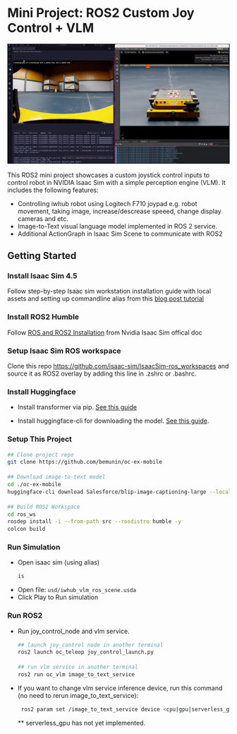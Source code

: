 # Mini Project: ROS2 Custom Joy Control + VLM

![Scene from extension oc.cobot.yolo](docs/images/mini-project-vlm-joycontrol.png "Scene from extension oc.cobot.yolo")

This ROS2 mini project showcases a custom joystick control inputs to control robot in NVIDIA Isaac Sim with a simple perception engine (VLM). It includes the following features:
- Controlling iwhub robot using Logitech F710 joypad e.g. robot movement, taking image, increase/descrease speeed, change display cameras and etc. 
- Image-to-Text visual language model implemented in ROS 2 service.
- Additional ActionGraph in Isaac Sim Scene to communicate with ROS2 

## Getting Started

### Install Isaac Sim 4.5
Follow step-by-step Isaac sim workstation installation guide with local assets and setting up commandline alias from this [blog post tutorial](https://medium.com/@be.munin/speed-up-nvidia-isaac-sim-using-local-assets-a-complete-installation-guide-4121d823ec69)

### Install ROS2 Humble
Follow [ROS and ROS2 Installation](https://docs.isaacsim.omniverse.nvidia.com/latest/installation/install_ros.html) from Nvidia Isaac Sim offical doc

### Setup Isaac Sim ROS workspace
Clone this repo https://github.com/isaac-sim/IsaacSim-ros_workspaces and source it as ROS2 overlay by adding this line in .zshrc or .bashrc.

### Install Huggingface
- Install transformer via pip. [See this guide](https://huggingface.co/docs/transformers/en/installation)
  
- Install huggingface-cli for downloading the model. [See this guide](https://huggingface.co/docs/huggingface_hub/main/en/guides/cli).

### Setup This Project
```bash
## Clone project repo
git clone https://github.com/bemunin/oc-ex-mobile

## Download image-to-text model
cd ./oc-ex-mobile
huggingface-cli download Salesforce/blip-image-captioning-large --local-dir ./.models/blip-image-captioning-large

## Build ROS2 Workspace
cd ros_ws
rosdep install -i --from-path src --rosdistro humble -y
colcon build
```
### Run Simulation
- Open isaac sim (using alias)
    ```bash
    is
    ```
- Open file: `usd/iwhub_vlm_ros_scene.usda`
- Click Play to Run simulation


### Run ROS2

- Run joy_control_node and vlm service.
    ```bash
    ## launch joy_control node in another terminal
    ros2 launch oc_teleop joy_control_launch.py

    ## run vlm service in another terminal
    ros2 run oc_vlm image_to_text_service

    ```
- If you want to change vlm service inference device, run this command (no need to rerun image_to_text_service):
  ```bash
   ros2 param set /image_to_text_service device <cpu|gpu|serverless_gpu>

    ```
    ** serverless_gpu has not yet implemented.